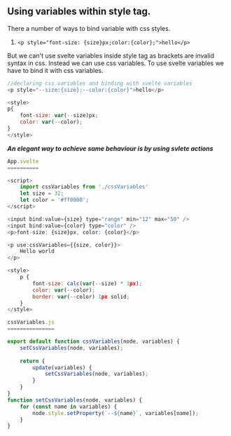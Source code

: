 ## Using variables within style tag.
There a number of ways to bind variable with css styles.
1. `<p style="font-size: {size}px;color:{color};">hello</p>`

But we can't use svelte variables inside style tag as brackets are invalid syntax in css. Instead we can use css variables. To use svelte variables we have to bind it with css variables.

```javascript
//declaring css variables and binding with svelte variables
<p style="--size:{size};--color:{color}">hello</p>

<style>
p{
    font-size: var(--size)px;
    color: var(--color);
}
</style>
```

***An elegant way to achieve same behaviour is by using svlete actions***

```javascript
App.svelte
==========

<script>
	import cssVariables from './cssVariables'
	let size = 32;
	let color = '#ff0000';
</script>

<input bind:value={size} type="range" min="12" max="50" />
<input bind:value={color} type="color" />
<p>font-size: {size}px, color: {color}</p>

<p use:cssVariables={{size, color}}>
	Hello world
</p>

<style>
	p {
		font-size: calc(var(--size) * 1px);
		color: var(--color);
		border: var(--color) 1px solid;
	}
</style>

cssVariables.js
===============

export default function cssVariables(node, variables) {
    setCssVariables(node, variables);
    
    return {
        update(variables) {
            setCssVariables(node, variables);
        }
    }
}
function setCssVariables(node, variables) {
    for (const name in variables) {
        node.style.setProperty(`--${name}`, variables[name]);
    }
}

```